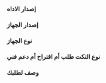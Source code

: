 ### إصدار الاداه

### إصدار الجهاز

### نوع الجهاز

### نوع التكت طلب أم اقتراح أم دعم فني

### وصف لطلبك

